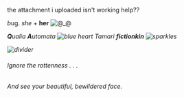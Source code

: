 

the attachment i uploaded isn't working help??

<i>b</i>ug. <i>she</i> + <b>her</b></i>
![@_@](https://64.media.tumblr.com/3d22c382cc84fda92f6308ce018067b3/67280e8b1a696d5e-ed/s75x75_c1/a8e8d3597e6442e7b301d7a9fbb12fec45da74df.gifv)

<b><i>Q</b>ualia <b>A</b>utomata</b> ![blue heart](https://64.media.tumblr.com/08cb53b030539897feaf7c5c36e011e4/3e13ec1acd41e219-40/s75x75_c1/f3192389ca5ef2fee550bb04d371d4f57e55998c.gifv) 
Tamari <b>fictionkin</b> ![sparkles](https://64.media.tumblr.com/f2c22b8fe8e1bcc2e7e41e217b8de6e8/702ebf6094cc7958-8d/s75x75_c1/fb6c7eed47499231362425d0dcd387da3ef795f7.gifv)


![divider](https://64.media.tumblr.com/6b2fdf5a4337b6a86264cb179fc6b868/532527fb22cf57da-bc/s500x750/290d1cb0a5bec0bf965490ebcbc7b4a3e4776a79.pnj)
<H6><i></i>Ignore the rottenness . . .</i></H6> 



<H6><i>And see your beautiful, bewildered face.</i></H6>
